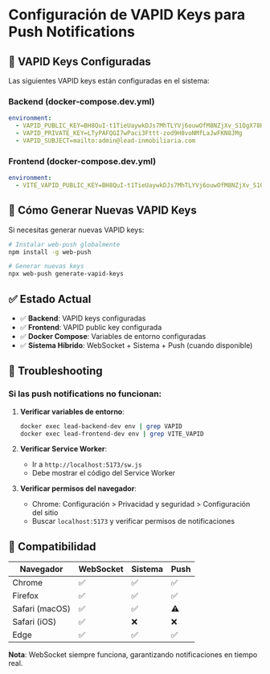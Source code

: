 # Configuración de VAPID Keys para Push Notifications

## 🔑 **VAPID Keys Configuradas**

Las siguientes VAPID keys están configuradas en el sistema:

### **Backend (docker-compose.dev.yml)**
```yaml
environment:
  - VAPID_PUBLIC_KEY=BH8QuI-t1TieUaywkDJs7MhTLYVj6ouwOfM8NZjXv_S1QgX78HmLJQL2MEp9Zm6mCsPrzYnagrG299uCFN8d5dI
  - VAPID_PRIVATE_KEY=LTyPAFQGI7wPaci3Fttt-zod9H8voNMfLaJwFKN8JMg
  - VAPID_SUBJECT=mailto:admin@lead-inmobiliaria.com
```

### **Frontend (docker-compose.dev.yml)**
```yaml
environment:
  - VITE_VAPID_PUBLIC_KEY=BH8QuI-t1TieUaywkDJs7MhTLYVj6ouwOfM8NZjXv_S1QgX78HmLJQL2MEp9Zm6mCsPrzYnagrG299uCFN8d5dI
```

## 🚀 **Cómo Generar Nuevas VAPID Keys**

Si necesitas generar nuevas VAPID keys:

```bash
# Instalar web-push globalmente
npm install -g web-push

# Generar nuevas keys
npx web-push generate-vapid-keys
```

## ✅ **Estado Actual**

- ✅ **Backend**: VAPID keys configuradas
- ✅ **Frontend**: VAPID public key configurada
- ✅ **Docker Compose**: Variables de entorno configuradas
- ✅ **Sistema Híbrido**: WebSocket + Sistema + Push (cuando disponible)

## 🔧 **Troubleshooting**

### Si las push notifications no funcionan:

1. **Verificar variables de entorno**:
   ```bash
   docker exec lead-backend-dev env | grep VAPID
   docker exec lead-frontend-dev env | grep VITE_VAPID
   ```

2. **Verificar Service Worker**:
   - Ir a `http://localhost:5173/sw.js`
   - Debe mostrar el código del Service Worker

3. **Verificar permisos del navegador**:
   - Chrome: Configuración > Privacidad y seguridad > Configuración del sitio
   - Buscar `localhost:5173` y verificar permisos de notificaciones

## 📱 **Compatibilidad**

| Navegador | WebSocket | Sistema | Push |
|-----------|-----------|---------|------|
| Chrome | ✅ | ✅ | ✅ |
| Firefox | ✅ | ✅ | ✅ |
| Safari (macOS) | ✅ | ✅ | ⚠️ |
| Safari (iOS) | ✅ | ❌ | ❌ |
| Edge | ✅ | ✅ | ✅ |

**Nota**: WebSocket siempre funciona, garantizando notificaciones en tiempo real.
